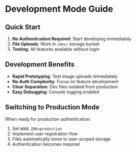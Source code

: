 # Development Mode Guide

## Quick Start

1. **No Authentication Required**: Start developing immediately
2. **File Uploads**: Work in `/dev/` storage bucket
3. **Testing**: All features available without login

## Development Benefits

- **Rapid Prototyping**: Test image uploads immediately
- **No Auth Complexity**: Focus on feature development
- **Clear Separation**: Dev files isolated from production
- **Easy Debugging**: Console logging enabled

## Switching to Production Mode

When ready for production authentication:
1. Set `NODE_ENV=production`
2. Implement user registration flow
3. Files automatically move to user-scoped storage
4. Authentication becomes required
